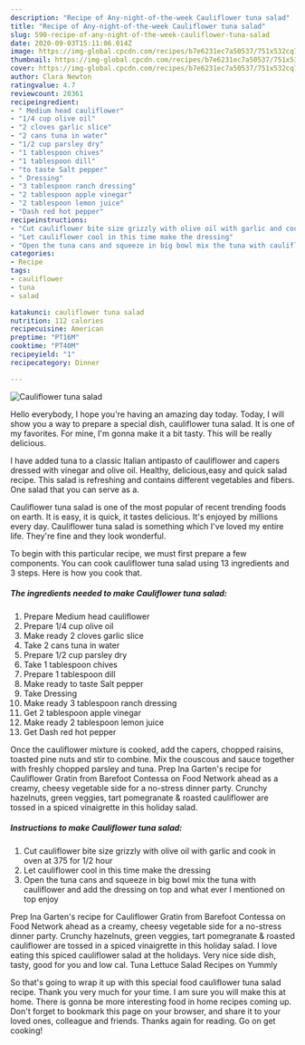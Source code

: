 ```yaml
---
description: "Recipe of Any-night-of-the-week Cauliflower tuna salad"
title: "Recipe of Any-night-of-the-week Cauliflower tuna salad"
slug: 590-recipe-of-any-night-of-the-week-cauliflower-tuna-salad
date: 2020-09-03T15:11:06.014Z
image: https://img-global.cpcdn.com/recipes/b7e6231ec7a50537/751x532cq70/cauliflower-tuna-salad-recipe-main-photo.jpg
thumbnail: https://img-global.cpcdn.com/recipes/b7e6231ec7a50537/751x532cq70/cauliflower-tuna-salad-recipe-main-photo.jpg
cover: https://img-global.cpcdn.com/recipes/b7e6231ec7a50537/751x532cq70/cauliflower-tuna-salad-recipe-main-photo.jpg
author: Clara Newton
ratingvalue: 4.7
reviewcount: 20361
recipeingredient:
- " Medium head cauliflower"
- "1/4 cup olive oil"
- "2 cloves garlic slice"
- "2 cans tuna in water"
- "1/2 cup parsley dry"
- "1 tablespoon chives"
- "1 tablespoon dill"
- "to taste Salt pepper"
- " Dressing"
- "3 tablespoon ranch dressing"
- "2 tablespoon apple vinegar"
- "2 tablespoon lemon juice"
- "Dash red hot pepper"
recipeinstructions:
- "Cut cauliflower bite size grizzly with olive oil with garlic and cook in oven at 375 for 1/2 hour"
- "Let cauliflower cool in this time make the dressing"
- "Open the tuna cans and squeeze in big bowl mix the tuna with cauliflower and add the dressing on top and what ever I mentioned on top enjoy"
categories:
- Recipe
tags:
- cauliflower
- tuna
- salad

katakunci: cauliflower tuna salad 
nutrition: 112 calories
recipecuisine: American
preptime: "PT16M"
cooktime: "PT40M"
recipeyield: "1"
recipecategory: Dinner

---
```



![Cauliflower tuna salad](https://img-global.cpcdn.com/recipes/b7e6231ec7a50537/751x532cq70/cauliflower-tuna-salad-recipe-main-photo.jpg)

Hello everybody, I hope you're having an amazing day today. Today, I will show you a way to prepare a special dish, cauliflower tuna salad. It is one of my favorites. For mine, I'm gonna make it a bit tasty. This will be really delicious.

I have added tuna to a classic Italian antipasto of cauliflower and capers dressed with vinegar and olive oil. Healthy, delicious,easy and quick salad recipe. This salad is refreshing and contains different vegetables and fibers. One salad that you can serve as a.

Cauliflower tuna salad is one of the most popular of recent trending foods on earth. It is easy, it is quick, it tastes delicious. It's enjoyed by millions every day. Cauliflower tuna salad is something which I've loved my entire life. They're fine and they look wonderful.


To begin with this particular recipe, we must first prepare a few components. You can cook cauliflower tuna salad using 13 ingredients and 3 steps. Here is how you cook that.

<!--inarticleads1-->

##### The ingredients needed to make Cauliflower tuna salad:

1. Prepare  Medium head cauliflower
1. Prepare 1/4 cup olive oil
1. Make ready 2 cloves garlic slice
1. Take 2 cans tuna in water
1. Prepare 1/2 cup parsley dry
1. Take 1 tablespoon chives
1. Prepare 1 tablespoon dill
1. Make ready to taste Salt pepper
1. Take  Dressing
1. Make ready 3 tablespoon ranch dressing
1. Get 2 tablespoon apple vinegar
1. Make ready 2 tablespoon lemon juice
1. Get Dash red hot pepper


Once the cauliflower mixture is cooked, add the capers, chopped raisins, toasted pine nuts and stir to combine. Mix the couscous and sauce together with freshly chopped parsley and tuna. Prep Ina Garten&#39;s recipe for Cauliflower Gratin from Barefoot Contessa on Food Network ahead as a creamy, cheesy vegetable side for a no-stress dinner party. Crunchy hazelnuts, green veggies, tart pomegranate &amp; roasted cauliflower are tossed in a spiced vinaigrette in this holiday salad. 

<!--inarticleads2-->

##### Instructions to make Cauliflower tuna salad:

1. Cut cauliflower bite size grizzly with olive oil with garlic and cook in oven at 375 for 1/2 hour
1. Let cauliflower cool in this time make the dressing
1. Open the tuna cans and squeeze in big bowl mix the tuna with cauliflower and add the dressing on top and what ever I mentioned on top enjoy


Prep Ina Garten&#39;s recipe for Cauliflower Gratin from Barefoot Contessa on Food Network ahead as a creamy, cheesy vegetable side for a no-stress dinner party. Crunchy hazelnuts, green veggies, tart pomegranate &amp; roasted cauliflower are tossed in a spiced vinaigrette in this holiday salad. I love eating this spiced cauliflower salad at the holidays. Very nice side dish, tasty, good for you and low cal. Tuna Lettuce Salad Recipes on Yummly 

So that's going to wrap it up with this special food cauliflower tuna salad recipe. Thank you very much for your time. I am sure you will make this at home. There is gonna be more interesting food in home recipes coming up. Don't forget to bookmark this page on your browser, and share it to your loved ones, colleague and friends. Thanks again for reading. Go on get cooking!
